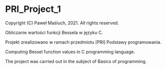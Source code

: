 # PRI_Project_1

Copyright (C) Paweł Maśluch, 2021. All rights reserved.

Obliczanie wartości funkcji Bessela w języku C.

Projekt zrealizowano w ramach przedmiotu [PRI] Podstawy programowania.

Computing Bessel function values in C programming language. 

The project was carried out in the subject of Basics of programming.
